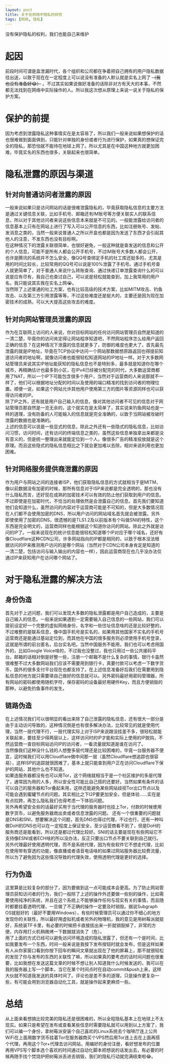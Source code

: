```yaml
---
layout: post
title: 关于在网络中隐私的研究
tags: [网络, 隐私]
---
```


  没有保护隐私的权利，我们也能自己来维护<!--more-->    

# 起因
  前段时间可谓是盒泄漏时代，各个组织和公司都在争着把自己拥有的用户隐私数据往出送，以致于现在在一定程度上可以说没有准备的人默认就是实名上网了 ~~（我也没有准备好😂）~~ 。不过其实如果说做好准备的话除非对方有天大的本事，不然都无法找到在网络中实际操作的人。所以我这次想从原理上来说一说关于隐私的保护方案。

# 保护的前提
  因为考虑到泄露隐私这种事情实在是太容易了，所以我们一般来说如果想保护的话也很难做到面面俱到，只能针对单独的身份或者行为进行保护，如果真的想保证完全的隐私，那恐怕就不能待在地球上网了。所以尤其是在中国这种地方就更加困难，毕竟实名的东西也很多，关联起来也很简单。

# 隐私泄露的原因与渠道
## 针对向普通访问者泄露的原因
  一般来说如果只是访问网站的话是很难泄露隐私的，毕竟获取隐私信息的主要方法是通过关键信息关联，比如手机号、邮箱还有IM账号等方便关联实人的联系信息，所以对于其他访问者来说这些信息本来就是不可见的。一般能泄露给访问者的信息基本上只有在网站上进行了写入可以公开信息的东西，比如注册账号、发帖、发消息之类的，当然一般来说普通人之所以开盒也都是因为发送了东西才会引起其他人的注意，不发东西也没有目标啊。   
  在这种情况下的泄露关联很简单，也很好避免，一般这种就是查发送的信息和公开的个人信息，可能不是所有人都会公开手机号，不过IM账号大多数人都会公开，也许是腾讯的系统并不怎么安全，像QQ号查绑定手机的社工库还挺多的，尤其是用的时间比较长，比较常用的QQ号可以说是100%泄露了手机号。通过手机号查人就更简单了，对于普通人来说什么转账查询、通过快递订单泄露查询什么的可以说是应有尽有，我自己也查过自己，可以说是轻松就能查到，加上我常用的用户名，我只能说其实我在实名上网😭。   
  当然除了上述普通的社工方案，也有比较高级的技术方案，比如MITM攻击、钓鱼攻击、以及第三方引用泄露等等，不过这些难度还是挺大的，主要还是因为现在加密技术的成熟，可以大大提高这些攻击的难度。
## 针对向网站管理员泄露的原因
  作为在互联网上访问的人来说，你对目标网站的任何访问网站管理员自然是知道的一清二楚，毕竟你的访问肯定得让网站程序知道吧，不然网站程序怎么给用户返回正确的信息？在这种情况下泄露的信息就更多了，防御的难度也更大了。首先最先泄露的就是IP地址，毕竟在TCP协议中访问一个网站那数据想原路返回也得提前知道访问者的地址啊，就像访问者也能很轻松知道网站的IP地址一样。对于大多数网站管理员来说其实IP地址能获知的隐私信息也不是特别多，最多就是知道你在哪个城市，再精确估计也最多到小区，在IPv4已经被分配完的时代，大多数运营商都用了NAT，所以一个IP下可能包含很多个用户，当然对于运营商的人来说那就不一样了，他们可以根据地址分配的时间以及使用的端口精准的找到访问者的物理位置。顺便一说，如果这个网站允许其他用户使用第三方的图片等资源同样也可以获得访问者的IP。   
  除了IP之外，还有就是用户自己输入的信息，像对其他访问者不可见的信息对于网站管理员那自然是一览无余的，这个就实在是太简单了，其实说来钓鱼网站也是一样的道理，没有防备的人可能输入的信息就是完全准确的，以致于当网站被攻破时泄露的数据也是准确的。   
  上述的信息可以说是一些显式的信息，除此之外还有一些隐式的隐私信息，比如访问习惯，访问时间，还有访问的终端信息之类的，虽然这些信息单独拿出来都是没有意义的，但是统一整理出来就能定位到一个人，像很多广告的精准投放就是这个原理。而且这些隐式的隐私信息相比之下就会更加难以去除，相对来说利用也更加困难。   
## 针对网络服务提供商泄露的原因
  作为用户与网站之间的连接者ISP，他们获取隐私信息的方式就相当于是MITM，像以前数据没有加密的时候，那所有信息对于ISP来说都是完全透明的，那也没有什么隐私而言，还好现在成熟的加密技术可以有效的防止他们获取到用户的信息。不过即使是在加密时代，不恰当的处理依然是会泄露自己的信息。首先我们要知道他们会知道什么，虽然访问的内容对于运营商可能是不可知的，但是大多数情况现在人们都不会使用加密的DNS，所以用户访问的网站域名首先就会被泄露。另外即使使用了加密的DNS，很遗憾的是TLS1.2及以前版本有个叫做SNI的特性，这个东西是完全明文的，运营商同样也能根据这个知道你访问的网站。除此之外就是访问的IP了。一般来说现在的统计信息能很轻松知道哪个IP对应于哪个域名，还好有像Cloudflare这种CDN公司，许多网站指向的IP都是相同的，以致于根本没法根据访问的IP来推测用户访问的是哪个网站（当然对于CDN公司本身肯定是知道的一清二楚，包括访问与输入输出的内容也一样），因此运营商现在也几乎没办法仅通过IP来获知用户在访问哪个网站了。   

# 对于隐私泄露的解决方法
## 身份伪造
  首先对于上述问题，我们可以发现大多数的隐私泄露都是用户自己造成的，主要是自己输入的信息。一般来说如果遇到一定需要输入自己信息的一些网站，我们可以提前设定好一个完整的虚拟网络身份，名字和一些住址信息啥的还是比较好整的，不过难整的是联系信息，像中国手机号是实名的，如果用其他国家不实名的手机号运营商还是能通过基站定位到，而其他在中国的很多服务则必须使用手机号登录，这就是所谓的前台匿名，后台实名吧。当然中国服务不能用，我们也可以考虑用国外的，比如Google Voice啥的，不过我也没整过，我也只用过一些公共接码平台。邮箱的话相对倒是好整一些，注册一个邮箱不是什么复杂的事情。银行卡虽然很难整不过大多数网站我们应该不需要用到银行卡，真要付款可以考虑一下数字货币，国外的很多支付平台现在也都支持了。在上述信息准备好后我们在需要用到隐私信息的地方就只需要填自己做好的信息就可以。另外密码最好用密码管理器，所有网站的密码都使用随机字符，保存密码的设备最好用硬件Key，而且方便销毁的那种，以避免钓鱼事件的发生。    
## 链路伪造
  在上述情况我们可以很明显的看出来除了自己泄露的隐私信息，还有很大一部分是由于主动访问导致的，这种情况倒是也有很多解决办法，比较常见的就是使用代理，当然一层代理不行，一层代理实际上对于ISP来说跟没挂差不多，很轻松就能关联起来，要挂至少得两层以上，这样访问时的IP才能和实际上使用的IP脱钩，不然运营商一查目标网站访问IP的访问者，一看流量就知道是谁在访问了。   
  当然像我们这种没什么钱的人想整多层代理还是比较困难的，毕竟一台服务器不便宜，这时候我们可以用Cloudflare做中间那一层（虽然Cloudflare想追踪也很容易），这样ISP的追踪就很困难了，基本上就只能查到用户正在访问Cloudflare下保护的网站，其他什么也不知道。   
  如果连服务器都没有也可以用Tor，这个网络就相当于是一个社区维护的多层代理了，通常因为用的人多，所以安全性可能比自己搭的还要好。当然如果有条件的话可以自己的服务器和Tor叠起来用，这样还能避免某些网站歧视Tor出口节点以及可能会遇到蜜罐节点的问题。其实相比之下I2P要更加安全，但是体验……实在是有点拉跨，再怎么隐私我们也得考虑一下体验问题。   
  另外再希望安全些的话最好买用于当代理的服务器时也挂上Tor，付款的时候使用数字货币，以避免服务器商出卖或者信息泄露的问题。
  还有一个很重要的问题就是DNS和SNI，想要解决这个问题，首先DNS也得过代理，不过也行，还有一种叫做DoH的DNS也可以在一定程度上保证安全，至少运营商看不到了，但是DoH的服务商还是能看到，所以还是都过代理比较好。SNI的话主要是现在有些网站它不支持像ESNI或者ECH啥的所以没办法，反正只要出口节点不要关联到自己就行。另外代理最好使用透明代理，而不是系统代理，因为有些软件它不想走代理，比如在使用带有穿透的功能，像直播或者语音电话啥的如果过网站服务器比较费流量，所以为了避免因为这些情况导致的代理失效，使用透明代理是更好的选择。     
## 行为伪造
  这里算是比较复杂的部分了，因为要做到这一点可能成本会更高。为了防止网站管理员获知访问者的行为，我们一般除了上述的操作外还要做一些别的操作，比如需要使用纯净的系统，并且在这个系统上不能够操作任何与现实有关的事情，而且随时都要挂着透明代理，一旦做了不正确的操作一定要及时销毁。据说Subgraph OS就挺好的（最好不要用Windows），有些时候管理员可以通过你不细心的地方发现你的关联性，所以最好用虚拟机或者另外的物理机，我的意见是用树莓派就挺好，系统装TF卡里，有必要的时候把卡直接拔出来一折就销毁掉了，非常的方便，内存用打火机稍微烤一下数据就消失了（危）。   
  用了上面的方式已经可以避免访问环境造成的隐私泄露了，但还有一个是时间，比如我要发布一个东西，时间一般来说是我按下发布按钮时就会发布，但是这样如果有人从你家窗口看到你按下回车的瞬间文章就出现在了他的屏幕上，那不就很轻松的发现了你与发布的东西的关联性了嘛，所以如果真的要考虑的话时间问题也很重要，比如我想在发送这篇文章的时候不想让别人知道我什么时候发送的，我可以在我的服务器上写一个脚本，当它在某个时间点时在自动commit&push上来，这样大伙就不知道我发送的具体时间了。评论也是差不多的道理，只是操作更复杂一些，有可能会用到浏览器自动化工具，就是操作起来更麻烦一些。   

# 总结
  从上面来看想搞比较完美的隐私还是很困难的，所以全程隐私基本上在地球上不太现实。如果只是希望在发布或查看某些信息时需要隐私就可以用到以上方案了，我们可以编一个身份，拿树莓派安装个自己喜欢的Linux系统去个咖啡厅连上公共WiFi在上面用数字货币挂着Tor在服务器商买个VPS然后用Tor连上去在上面再搭个代理，再用这个Tor+代理去访问网站，用编好的身份注册，看好想发布的位置再用VPS写个脚本选个喜欢的时间通过自动化脚本把想说的话发出去，有必要的时候再随手找个焚烧炉把树莓派丢进去销毁，我们的隐私行动就完满结束啦😂。
